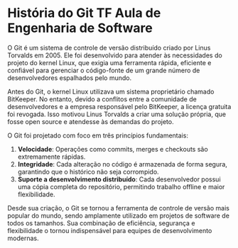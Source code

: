 # História do Git TF Aula de Engenharia de Software

O Git é um sistema de controle de versão distribuído criado por Linus Torvalds em 2005. Ele foi desenvolvido para atender às necessidades do projeto do kernel Linux, que exigia uma ferramenta rápida, eficiente e confiável para gerenciar o código-fonte de um grande número de desenvolvedores espalhados pelo mundo.

Antes do Git, o kernel Linux utilizava um sistema proprietário chamado BitKeeper. No entanto, devido a conflitos entre a comunidade de desenvolvedores e a empresa responsável pelo BitKeeper, a licença gratuita foi revogada. Isso motivou Linus Torvalds a criar uma solução própria, que fosse open source e atendesse às demandas do projeto.

O Git foi projetado com foco em três princípios fundamentais:
1. **Velocidade**: Operações como commits, merges e checkouts são extremamente rápidas.
2. **Integridade**: Cada alteração no código é armazenada de forma segura, garantindo que o histórico não seja corrompido.
3. **Suporte a desenvolvimento distribuído**: Cada desenvolvedor possui uma cópia completa do repositório, permitindo trabalho offline e maior flexibilidade.

Desde sua criação, o Git se tornou a ferramenta de controle de versão mais popular do mundo, sendo amplamente utilizado em projetos de software de todos os tamanhos. Sua combinação de eficiência, segurança e flexibilidade o tornou indispensável para equipes de desenvolvimento modernas.
